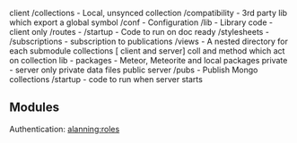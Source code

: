 



client
	/collections - Local, unsynced collection
	/compatibility - 3rd party lib which export a global symbol
	/conf - Configuration
	/lib - Library code - client only
	/routes - 
	/startup - Code to run on doc ready
	/stylesheets - 
	/subscriptions - subscription to publications
	/views - A nested directory for each submodule
collections [ client and server] coll and method which act on collection
lib - 
packages - Meteor, Meteorite and local packages
private - server only private data files
public
server
  /pubs - Publish Mongo collections
  /startup - code to run when server starts


Modules
----------
Authentication: 
	[alanning:roles](https://github.com/alanning/meteor-roles)
